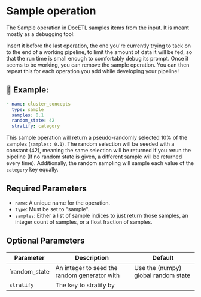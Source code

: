 # Sample operation

The Sample operation in DocETL samples items from the input. It is
meant mostly as a debugging tool:

Insert it before the last operation, the one you're currently trying
to tack on to the end of a working pipeline, to limit the amount of
data it will be fed, so that the run time is small enough to
comfortably debug its prompt. Once it seems to be working, you can
remove the sample operation. You can then repeat this for each
operation you add while developing your pipeline!



## 🚀 Example: 

```yaml
- name: cluster_concepts
  type: sample
  samples: 0.1
  random_state: 42
  stratify: category
```

This sample operation will return a pseudo-randomly selected 10% of
the samples (`samples: 0.1`). The random selection will be seeded with
a constant (42), meaning the same selection will be returned if you
rerun the pipeline (If no random state is given, a different sample
will be returned every time). Additionally, the random sampling will
sample each value of the `category` key equally.

## Required Parameters

- `name`: A unique name for the operation.
- `type`: Must be set to "sample".
- `samples`: Either a list of sample indices to just return those samples, an integer count of samples, or a float fraction of samples.

## Optional Parameters

| Parameter                 | Description                                                                      | Default                       |
| ------------------------- | -------------------------------------------------------------------------------- | ----------------------------- |
| `random_state             | An integer to seed the random generator with | Use the (numpy) global random state
| `stratify`                | The key to stratify by             |  |
